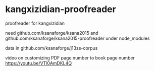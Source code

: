 # kangxizidian-proofreader
proofreader for kangxizidian

need github.com/ksanaforge/ksana2015
and 
github.com/ksanaforge/ksana2015-proofreader under node_modules

data in github.com/ksanaforge/j13zs-corpus

video on customizing PDF page number to book page number https://youtu.be/VTl0AmDKL4Q